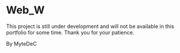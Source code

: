# Web_W



This project is still under development and will not be available in this portfolio for some time. Thank you for your patience.



By MyteDeC 
